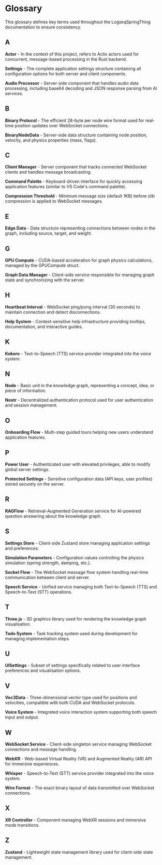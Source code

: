 # Glossary

This glossary defines key terms used throughout the LogseqSpringThing documentation to ensure consistency.

## A

**Actor** - In the context of this project, refers to Actix actors used for concurrent, message-based processing in the Rust backend.

**Settings** - The complete application settings structure containing all configuration options for both server and client components.

**Audio Processor** - Server-side component that handles audio data processing, including base64 decoding and JSON response parsing from AI services.

## B

**Binary Protocol** - The efficient 28-byte per node wire format used for real-time position updates over WebSocket connections.

**BinaryNodeData** - Server-side data structure containing node position, velocity, and physics properties (mass, flags).

## C

**Client Manager** - Server component that tracks connected WebSocket clients and handles message broadcasting.

**Command Palette** - Keyboard-driven interface for quickly accessing application features (similar to VS Code's command palette).

**Compression Threshold** - Minimum message size (default 1KB) before zlib compression is applied to WebSocket messages.

## E

**Edge Data** - Data structure representing connections between nodes in the graph, including source, target, and weight.

## G

**GPU Compute** - CUDA-based acceleration for graph physics calculations, managed by the GPUCompute struct.

**Graph Data Manager** - Client-side service responsible for managing graph state and synchronizing with the server.

## H

**Heartbeat Interval** - WebSocket ping/pong interval (30 seconds) to maintain connection and detect disconnections.

**Help System** - Context-sensitive help infrastructure providing tooltips, documentation, and interactive guides.

## K

**Kokoro** - Text-to-Speech (TTS) service provider integrated into the voice system.

## N

**Node** - Basic unit in the knowledge graph, representing a concept, idea, or piece of information.

**Nostr** - Decentralized authentication protocol used for user authentication and session management.

## O

**Onboarding Flow** - Multi-step guided tours helping new users understand application features.

## P

**Power User** - Authenticated user with elevated privileges, able to modify global server settings.

**Protected Settings** - Sensitive configuration data (API keys, user profiles) stored securely on the server.

## R

**RAGFlow** - Retrieval-Augmented Generation service for AI-powered question answering about the knowledge graph.

## S

**Settings Store** - Client-side Zustand store managing application settings and preferences.

**Simulation Parameters** - Configuration values controlling the physics simulation (spring strength, damping, etc.).

**Socket Flow** - The WebSocket message flow system handling real-time communication between client and server.

**Speech Service** - Unified service managing both Text-to-Speech (TTS) and Speech-to-Text (STT) operations.

## T

**Three.js** - 3D graphics library used for rendering the knowledge graph visualisation.

**Todo System** - Task tracking system used during development for managing implementation steps.

## U

**UISettings** - Subset of settings specifically related to user interface preferences and visualisation options.

## V

**Vec3Data** - Three-dimensional vector type used for positions and velocities, compatible with both CUDA and WebSocket protocols.

**Voice System** - Integrated voice interaction system supporting both speech input and output.

## W

**WebSocket Service** - Client-side singleton service managing WebSocket connections and message handling.

**WebXR** - Web-based Virtual Reality (VR) and Augmented Reality (AR) API for immersive experiences.

**Whisper** - Speech-to-Text (STT) service provider integrated into the voice system.

**Wire Format** - The exact binary layout of data transmitted over WebSocket connections.

## X

**XR Controller** - Component managing WebXR sessions and immersive mode transitions.

## Z

**Zustand** - Lightweight state management library used for client-side state management.